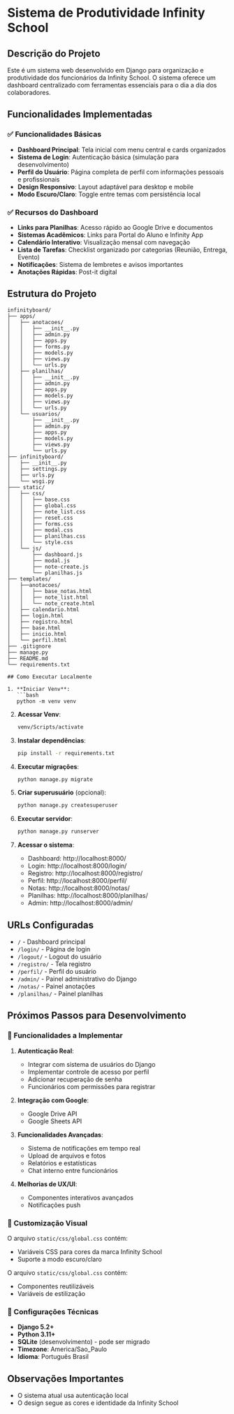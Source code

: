 # Sistema de Produtividade Infinity School

## Descrição do Projeto

Este é um sistema web desenvolvido em Django para organização e produtividade dos funcionários da Infinity School. O sistema oferece um dashboard centralizado com ferramentas essenciais para o dia a dia dos colaboradores.

## Funcionalidades Implementadas

### ✅ Funcionalidades Básicas
- **Dashboard Principal**: Tela inicial com menu central e cards organizados
- **Sistema de Login**: Autenticação básica (simulação para desenvolvimento)
- **Perfil do Usuário**: Página completa de perfil com informações pessoais e profissionais
- **Design Responsivo**: Layout adaptável para desktop e mobile
- **Modo Escuro/Claro**: Toggle entre temas com persistência local

### ✅ Recursos do Dashboard
- **Links para Planilhas**: Acesso rápido ao Google Drive e documentos
- **Sistemas Acadêmicos**: Links para Portal do Aluno e Infinity App
- **Calendário Interativo**: Visualização mensal com navegação
- **Lista de Tarefas**: Checklist organizado por categorias (Reunião, Entrega, Evento)
- **Notificações**: Sistema de lembretes e avisos importantes
- **Anotações Rápidas**: Post-it digital

## Estrutura do Projeto

```
infinityboard/
├── apps/
│   ├── anotacoes/
│   │   ├── __init__.py
│   │   ├── admin.py
│   │   ├── apps.py
│   │   ├── forms.py
│   │   ├── models.py
│   │   ├── views.py
│   │   └── urls.py
│   ├── planilhas/
│   │   ├── __init__.py
│   │   ├── admin.py
│   │   ├── apps.py
│   │   ├── models.py
│   │   ├── views.py
│   │   └── urls.py
│   └── usuarios/
│       ├── __init__.py
│       ├── admin.py
│       ├── apps.py
│       ├── models.py
│       ├── views.py
│       └── urls.py
├── infinityboard/
│   ├── __init__.py
│   ├── settings.py
│   ├── urls.py
│   └── wsgi.py
├─── static/
│   ├── css/
│   │   ├── base.css
│   │   ├── global.css
│   │   ├── note_list.css
│   │   ├── reset.css
│   │   ├── forms.css 
│   │   ├── modal.css 
│   │   ├── planilhas.css 
│   │   └── style.css
│   └── js/
│       ├── dashboard.js
│       ├── modal.js
│       ├── note-create.js
│       └── planilhas.js
├── templates/
│   ├──anotacoes/
│   │   ├── base_notas.html
│   │   ├── note_list.html
│   │   └── note_create.html
│   ├── calendario.html
│   ├── login.html
│   ├── registro.html
│   ├── base.html
│   ├── inicio.html
│   └── perfil.html  
├── .gitignore
├── manage.py
├── README.md
└── requirements.txt

## Como Executar Localmente

1. **Iniciar Venv**:
   ```bash
   python -m venv venv
   ```

2. **Acessar Venv**:
   ```bash
   venv/Scripts/activate
   ```

3. **Instalar dependências**:
   ```bash
   pip install -r requirements.txt
   ```

4. **Executar migrações**:
   ```bash
   python manage.py migrate
   ```

5. **Criar superusuário** (opcional):
   ```bash
   python manage.py createsuperuser
   ```

6. **Executar servidor**:
   ```bash
   python manage.py runserver
   ```

7. **Acessar o sistema**:
   - Dashboard: http://localhost:8000/
   - Login: http://localhost:8000/login/
   - Registro: http://localhost:8000/registro/
   - Perfil: http://localhost:8000/perfil/
   - Notas: http://localhost:8000/notas/
   - Planilhas: http://localhost:8000/planilhas/
   - Admin: http://localhost:8000/admin/

## URLs Configuradas

- `/` - Dashboard principal
- `/login/` - Página de login
- `/logout/` - Logout do usuário
- `/registro/` - Tela registro
- `/perfil/` - Perfil do usuário
- `/admin/` - Painel administrativo do Django
- `/notas/` - Painel anotações
- `/planilhas/` - Painel planilhas

## Próximos Passos para Desenvolvimento

### 🔄 Funcionalidades a Implementar

1. **Autenticação Real**:
   - Integrar com sistema de usuários do Django
   - Implementar controle de acesso por perfil
   - Adicionar recuperação de senha
   - Funcionários com permissões para registrar

2. **Integração com Google**:
   - Google Drive API
   - Google Sheets API

3. **Funcionalidades Avançadas**:
   - Sistema de notificações em tempo real
   - Upload de arquivos e fotos
   - Relatórios e estatísticas
   - Chat interno entre funcionários

4. **Melhorias de UX/UI**:
   - Componentes interativos avançados
   - Notificações push

### 🎨 Customização Visual

O arquivo `static/css/global.css` contém:
- Variáveis CSS para cores da marca Infinity School
- Suporte a modo escuro/claro
  
O arquivo `static/css/global.css` contém:
- Componentes reutilizáveis
- Variáveis de estilização

### 🔧 Configurações Técnicas

- **Django 5.2+**
- **Python 3.11+**
- **SQLite** (desenvolvimento) - pode ser migrado
- **Timezone**: America/Sao_Paulo
- **Idioma**: Português Brasil

## Observações Importantes

- O sistema atual usa autenticação local
- O design segue as cores e identidade da Infinity School